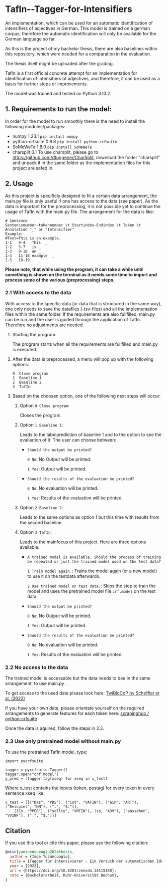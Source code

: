 # TafIn--Tagger-for-Intensifiers
An implementation, which can be used for an automatic identification of intensifiers of adjectives in German. This model is trained on a german corpus, therefore the automatic identification will only be available for the German language so far.

As this is the project of my bachelor thesis, there are also baselines within this repository, which were needed for a comparation in the evaluation.  

The thesis itself might be uploaded after the grading.

TafIn is a first official concrete attempt for an implementation for identification of intensifiers of adjectives, and therefore, it can be used as a basis for further steps or improvements. 

The model was trained and tested on Python 3.10.2.


## 1. Requirements to run the model:
In order for the model to run smoothly there is the need to install the following modules/packages:     
* numpy           1.23.1   `pip install numpy`
* python-crfsuite 0.9.8    `pip install python-crfsuite`
* SoMeWeTa        1.8.0    `pip install SoMeWeTa`
* charsplit       0.1      To use charsplit, please go to https://github.com/dtuggener/CharSplit, download the folder "charsplit" and unpack it in the same folder as the implementation files for this project are safed in.


## 2. Usage
As this project is specificly designed to fit a certain data arrangement, the main.py file is only useful if one has access to the data (see paper).
As the data is important for the preprocessing, it is not possible yet to continue the usage of TafIn with the main.py file. 
The arrangement for the data is like: 
```
# Sentence
Sentencenumber-tokennumber \t Startindex-Endindex \t Token \t Annotation "_" or "Intensifier"
Example:
#Text=This is an example.
1-1   0-4   This  _
1-2   5-7   is _
1-3   8-10  an _
1-4   11-18 example  _
1-5   18-19 .  _
```

**Please note, that while using the program, it can take a while until something is shown on the terminal as it needs some time to import and process some of the various (preprocessing) steps.**

### 2.1 With access to the data
With access to the specific data (or data that is structured in the same way), one only needs to save the datafiles (-tsv-files) and all the implementation files within the same folder. 
If the requirements are also fullfilled, main.py can be run and the user is guided through the application of TafIn.
Therefore no adjustments are needed.

1. Starting the program.

   The program starts when all the requirements are fullfilled and main.py is executed.
2. After the data is preprocessed, a menu will pop up with the following options:

   ```
   0  Close program
   1  Baseline 1
   2  Baseline 2
   3  TafIn
   ```
   
3. Based on the choosen option, one of the following next steps will occur:

    1. Option `0 Close program`:
        
        Closes the program.
    2. Option `1 Baseline 1`:
    
        Leads to the labelprediction of baseline 1 and to the option to see the evaluation of it. The user can choose between:
        
        * `Should the output be printed?` 
        
           `0 No`: No Output will be printed.
           
           `1 Yes`: Output will be printed.
        * `Should the results of the evaluation be printed?` 
           
           `0 No`: No evaluation will be printed.
           
           `1 Yes`: Results of the evaluation will be printed. 

    3. Option `2 Baseline 2`:
    
        Leads to the same options as option 1 but this time with results from the second baseline.
        
    4. Option `3 TafIn`:
        
        Leads to the mainfocus of this project. Here are three options available. 
        
        * `A trained model is available. Should the process of training be repeated or just the trained model used on the test data?`
           
           `1 Train model again.`: Trains the model again (or a new model) to use it on the testdata afterwards. 
           
           `2 Use trained model on test data.`: Skips the step to train the model and uses the pretrained model file `crf.model` on the test data.
        * `Should the output be printed?`
           
           `0 No`: No Output will be printed.
           
           `1 Yes`: Output will be printed.
        * `Should the results of the evaluation be printed?` 
           
           `0 No`: No evaluation will be printed.
           
           `1 Yes`: Results of the evaluation will be printed. 

### 2.2 No access to the data
The trained model is accessable but the data needs to bee in the same arrangement, to use main.py .

To get access to the used data please look here: [TwiBloCoP by Scheffler et al. (2022)](http://staff.germanistik.rub.de/digitale-forensische-linguistik/forschung/textkorpus-sprachliche-variation-in-sozialen-medien/)

If you have your own data, please orientate yourself on the required arrangements to generate features for each token here: [
scrapinghub / python-crfsuite](https://github.com/scrapinghub/python-crfsuite)

Once the data is aquired, follow the steps in 2.3.

### 2.3 Use only pretrained model without main.py
To use the pretrained TafIn model, type:

```
import pycrfsuite

tagger = pycrfsuite.Tagger()
tagger.open("crf.model")
y_pred = [tagger.tag(xseq) for xseq in x_test]
```

Where x_test contains the inputs (token, postag) for every token in every sentence xseq like:

```
x_test = [[("Das", "PDS"), ("ist", "VAFIN"), ("ein", "ART"), ("Beispiel", "NN"), (".", "$.")], 
    [(Es, "PPER"), ("sollte", "VMFIN"), (so, "ADV"), ("aussehen", "VVINF"), (".", "$.")]]
```

## Citation
If you use this tool or cite this paper, please use the following citation:

```bibtex
@misc{yuezuencueoglu2024thesis,
  author = {Imge Yüzüncüoglu},
  title = {Tagger für Intensivierer - Ein Versuch der automatischen Identifikation von Intensivierern von Adjektiven },
  year = {2022},
  url = {https://doi.org/10.5281/zenodo.14115168},
  note = {Bachelorarbeit, Ruhr-Universität Bochum},
}

